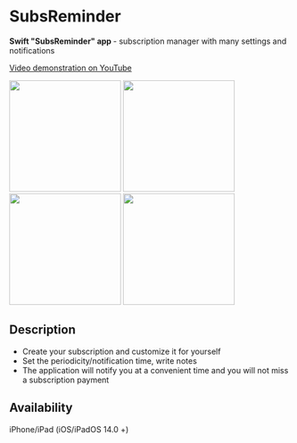 # SubsReminder
<b>Swift "SubsReminder" app </b> - subscription manager with many settings and notifications

<a href="https://www.youtube.com/watch?v=chR5q4R13xU">Video demonstration on YouTube</a>

<p>
<img src="https://user-images.githubusercontent.com/54905627/150414727-e9af6352-f23c-42bb-8380-8dea99b23c77.png" width="200">
<img src="https://user-images.githubusercontent.com/54905627/150414797-75bf67ce-63d0-473e-b795-830b0de5b7e1.png" width="200">
<img src="https://user-images.githubusercontent.com/54905627/150414746-1a61c442-65d5-4fca-b43e-fd4a09403d67.png" width="200">
<img src="https://user-images.githubusercontent.com/54905627/150414757-b9f3a501-b8b4-46b3-b5f5-4d9681d08b4f.png" width="200">
</p>

## Description
<ul>
   <li>Create your subscription and customize it for yourself</li>
   <li>Set the periodicity/notification time, write notes</li>
   <li>The application will notify you at a convenient time and you will not miss a subscription payment</li>
</ul>

## Availability

iPhone/iPad (iOS/iPadOS 14.0 +)
